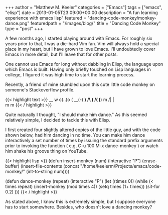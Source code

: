 +++
author = "Matthew M. Keeler"
categories = ["Emacs"]
tags = ["emacs", "elisp"]
date = 2013-01-05T23:09:00+00:00
description = "A fun learning experience with emacs lisp"
featured = "dancing-code-monkey/monkey-dance.png"
featuredpath = "/images/blog/"
title = "Dancing Code Monkey"
type = "post"
+++

A few months ago, I started playing around with Emacs.  For roughly six years
prior to that, I was a die-hard Vim fan.  Vim will always hold a special place
in my heart, but I have grown to love Emacs. I'll undoubtedly cover Emacs in
more detail, but I'll leave that for other posts.<!--more-->

One cannot use Emacs for long without dabbling in Elisp, the language upon
which Emacs is built.  Having only briefly touched on Lisp languages in
college, I figured it was high time to start the learning process.

Recently, a friend of mine stumbled upon this cute little code monkey on
someone's Stackoverflow profile.

{{< highlight text >}}
          __
     w  c(..)o  (
      \__(-)   __)
          /\  (
         /( )__)
        m /|
         | \
         m  m
{{< / highlight >}}

Quite naturally I thought, "I should make him dance."  As this seemed
relatively simple, I decided to tackle this with Elisp.

I first created four slightly altered copies of the little guy, and with the
code shown below, had him dancing in no time.  You can make him dance
interactively a set number of times by issuing the standard prefix arguments
prior to invoking the function ( e.g. C-u 100 M-x dance-monkey ) or watch him
shake his groove thing on YouTube.

{{< highlight lisp >}}
(defun insert-monkey (num)
  (interactive "P")
  (erase-buffer)
  (insert-file-contents 
    (concat "/home/keelerm/Projects/emacs/code-monkey/" (int-to-string num))))

(defun dance-monkey (repeat)
  (interactive "P")
  (let ((times 0))
    (while (< times repeat)
      (insert-monkey (mod times 4))
      (setq times (1+ times))
      (sit-for 0.2)
      )))
{{< / highlight >}}

As stated above, I know this is extremely simple, but I suppose everyone has to
start somewhere.  Besides, who doesn't love a dancing monkey?
